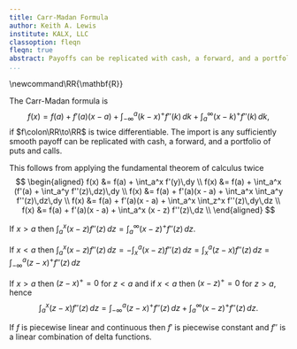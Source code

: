 ```yaml
---
title: Carr-Madan Formula
author: Keith A. Lewis
institute: KALX, LLC
classoption: fleqn
fleqn: true
abstract: Payoffs can be replicated with cash, a forward, and a portfolio of puts, and calls
...
```


\newcommand\RR{\mathbf{R}}

The Carr-Madan formula is
$$
	f(x) = f(a) + f'(a)(x - a) + \int_{-\infty}^a (k - x)^+ f''(k)\,dk
	+ \int_a^\infty (x - k)^+ f''(k)\,dk,
$$
if $f\colon\RR\to\RR$ is twice differentiable.
The import is any sufficiently smooth payoff can be replicated with cash, a forward, and
a portfolio of puts and calls.

This follows from applying the fundamental theorem of calculus twice
$$
\begin{aligned}
	f(x) &= f(a) + \int_a^x f'(y)\,dy \\
	f(x) &= f(a) + \int_a^x (f'(a) + \int_a^y f''(z)\,dz)\,dy \\
	f(x) &= f(a) + f'(a)(x - a) + \int_a^x \int_a^y f''(z)\,dz\,dy \\
	f(x) &= f(a) + f'(a)(x - a) + \int_a^x \int_z^x f''(z)\,dy\,dz \\
	f(x) &= f(a) + f'(a)(x - a) + \int_a^x (x - z) f''(z)\,dz \\
\end{aligned}
$$

If $x > a$ then $\int_a^x (x - z) f''(z)\,dz = \int_a^\infty (x - z)^+ f''(z)\,dz$.

If $x < a$ then
$\int_a^x (x - z) f''(z)\,dz
= -\int_x^a (x - z) f''(z)\,dz
= \int_x^a (z - x) f''(z)\,dz
= \int_{-\infty}^a (z - x)^+ f''(z)\,dz$


If $x > a$ then $(z - x)^+ = 0$ for $z < a$ and if $x < a$ then $(x - z)^+ = 0$ for $z > a$, hence
$$
	\int_a^x (z - x) f''(z)\,dz = \int_{-\infty}^a (z - x)^+ f''(z)\,dz + \int_a^\infty (x - z)^+ f''(z)\,dz.
$$

If $f$ is piecewise linear and continuous then $f'$ is piecewise constant and $f''$
is a linear combination of delta functions.

